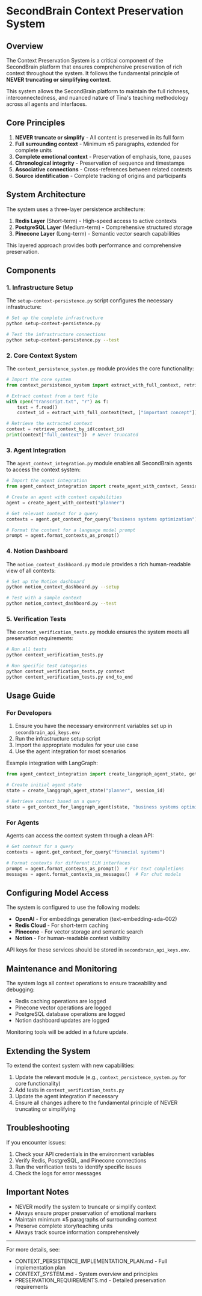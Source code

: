 # SecondBrain Context Preservation System

## Overview

The Context Preservation System is a critical component of the SecondBrain platform that ensures comprehensive preservation of rich context throughout the system. It follows the fundamental principle of **NEVER truncating or simplifying context**.

This system allows the SecondBrain platform to maintain the full richness, interconnectedness, and nuanced nature of Tina's teaching methodology across all agents and interfaces.

## Core Principles

1. **NEVER truncate or simplify** - All content is preserved in its full form
2. **Full surrounding context** - Minimum ±5 paragraphs, extended for complete units
3. **Complete emotional context** - Preservation of emphasis, tone, pauses
4. **Chronological integrity** - Preservation of sequence and timestamps
5. **Associative connections** - Cross-references between related contexts
6. **Source identification** - Complete tracking of origins and participants

## System Architecture

The system uses a three-layer persistence architecture:

1. **Redis Layer** (Short-term) - High-speed access to active contexts
2. **PostgreSQL Layer** (Medium-term) - Comprehensive structured storage
3. **Pinecone Layer** (Long-term) - Semantic vector search capabilities

This layered approach provides both performance and comprehensive preservation.

## Components

### 1. Infrastructure Setup

The `setup-context-persistence.py` script configures the necessary infrastructure:

```bash
# Set up the complete infrastructure
python setup-context-persistence.py

# Test the infrastructure connections
python setup-context-persistence.py --test
```

### 2. Core Context System

The `context_persistence_system.py` module provides the core functionality:

```python
# Import the core system
from context_persistence_system import extract_with_full_context, retrieve_context_by_id

# Extract context from a text file
with open("transcript.txt", "r") as f:
    text = f.read()
    context_id = extract_with_full_context(text, ["important concept"])

# Retrieve the extracted context
context = retrieve_context_by_id(context_id)
print(context["full_context"])  # Never truncated
```

### 3. Agent Integration

The `agent_context_integration.py` module enables all SecondBrain agents to access the context system:

```python
# Import the agent integration
from agent_context_integration import create_agent_with_context, SessionContext

# Create an agent with context capabilities
agent = create_agent_with_context("planner")

# Get relevant context for a query
contexts = agent.get_context_for_query("business systems optimization")

# Format the context for a language model prompt
prompt = agent.format_contexts_as_prompt()
```

### 4. Notion Dashboard

The `notion_context_dashboard.py` module provides a rich human-readable view of all contexts:

```bash
# Set up the Notion dashboard
python notion_context_dashboard.py --setup

# Test with a sample context
python notion_context_dashboard.py --test
```

### 5. Verification Tests

The `context_verification_tests.py` module ensures the system meets all preservation requirements:

```bash
# Run all tests
python context_verification_tests.py

# Run specific test categories
python context_verification_tests.py context
python context_verification_tests.py end_to_end
```

## Usage Guide

### For Developers

1. Ensure you have the necessary environment variables set up in `secondbrain_api_keys.env`
2. Run the infrastructure setup script
3. Import the appropriate modules for your use case
4. Use the agent integration for most scenarios

Example integration with LangGraph:

```python
from agent_context_integration import create_langgraph_agent_state, get_context_for_langgraph_agent

# Create initial agent state
state = create_langgraph_agent_state("planner", session_id)

# Retrieve context based on a query
state = get_context_for_langgraph_agent(state, "business systems optimization")
```

### For Agents

Agents can access the context system through a clean API:

```python
# Get context for a query
contexts = agent.get_context_for_query("financial systems")

# Format contexts for different LLM interfaces
prompt = agent.format_contexts_as_prompt()  # For text completions
messages = agent.format_contexts_as_messages()  # For chat models
```

## Configuring Model Access

The system is configured to use the following models:

- **OpenAI** - For embeddings generation (text-embedding-ada-002)
- **Redis Cloud** - For short-term caching
- **Pinecone** - For vector storage and semantic search
- **Notion** - For human-readable context visibility

API keys for these services should be stored in `secondbrain_api_keys.env`.

## Maintenance and Monitoring

The system logs all context operations to ensure traceability and debugging:

- Redis caching operations are logged
- Pinecone vector operations are logged
- PostgreSQL database operations are logged
- Notion dashboard updates are logged

Monitoring tools will be added in a future update.

## Extending the System

To extend the context system with new capabilities:

1. Update the relevant module (e.g., `context_persistence_system.py` for core functionality)
2. Add tests in `context_verification_tests.py`
3. Update the agent integration if necessary
4. Ensure all changes adhere to the fundamental principle of NEVER truncating or simplifying

## Troubleshooting

If you encounter issues:

1. Check your API credentials in the environment variables
2. Verify Redis, PostgreSQL, and Pinecone connections
3. Run the verification tests to identify specific issues
4. Check the logs for error messages

## Important Notes

- NEVER modify the system to truncate or simplify context
- Always ensure proper preservation of emotional markers
- Maintain minimum ±5 paragraphs of surrounding context
- Preserve complete story/teaching units
- Always track source information comprehensively

---

For more details, see:
- CONTEXT_PERSISTENCE_IMPLEMENTATION_PLAN.md - Full implementation plan
- CONTEXT_SYSTEM.md - System overview and principles
- PRESERVATION_REQUIREMENTS.md - Detailed preservation requirements